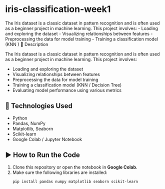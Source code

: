 # iris-classification-week1
The Iris dataset is a classic dataset in pattern recognition and is often used as a beginner project in machine learning. This project involves:  - Loading and exploring the dataset - Visualizing relationships between features - Preprocessing the data for model training - Training a classification model (KNN ) 
📌 Description

The Iris dataset is a classic dataset in pattern recognition and is often used as a beginner project in machine learning. This project involves:

- Loading and exploring the dataset
- Visualizing relationships between features
- Preprocessing the data for model training
- Training a classification model (KNN / Decision Tree)
- Evaluating model performance using various metrics

## 🔧 Technologies Used

- Python
- Pandas, NumPy
- Matplotlib, Seaborn
- Scikit-learn
- Google Colab / Jupyter Notebook

## ▶️ How to Run the Code

1. Clone this repository or open the notebook in **Google Colab**.
2. Make sure the following libraries are installed:
   ```bash
   pip install pandas numpy matplotlib seaborn scikit-learn
